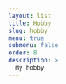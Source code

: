 ```yaml
---
layout: list
title: Hobby
slug: hobby
menu: true
submenu: false
order: 8
description: >
  My hobby
---
```


